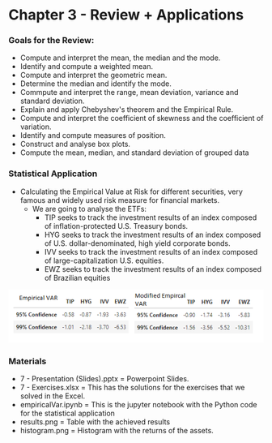 # Chapter 3 - Review + Applications

### Goals for the Review:

+ Compute and interpret the mean, the median and the mode.
+ Identify and compute a weighted mean.
+ Compute and interpret the geometric mean.
+ Determine the median and identify the mode. 
+ Commpute and interpret the range, mean deviation, variance and standard deviation.
+ Explain and apply Chebyshev's theorem and the Empirical Rule.
+ Compute and interpret the coefficient of skewness and the coefficient of variation. 
+ Identify and compute measures of position.
+ Construct and analyse box plots.
+ Compute the mean, median, and standard deviation of grouped data

### Statistical Application

<p align="center">
  <src="https://github.com/Gabrielmastrangelo/Pal-Leaders-Program/blob/main/7-Session/histogram.png">
</p>

+ Calculating the Empirical Value at Risk for different securities, very famous and widely used risk measure for financial markets.
  + We are going to analyse the ETFs: 
    + TIP seeks to track the investment results of an index composed of inflation-protected U.S. Treasury bonds.
    + HYG seeks to track the investment results of an index composed of U.S. dollar-denominated, high yield corporate bonds.
    + IVV seeks to track the investment results of an index composed of large-capitalization U.S. equities.
    + EWZ seeks to track the investment results of an index composed of Brazilian equities

![alt_image](https://github.com/Gabrielmastrangelo/Pal-Leaders-Program/blob/main/7-Session/results.png)

### Materials
+ 7 - Presentation (Slides).pptx = Powerpoint Slides.
+ 7 - Exercises.xlsx = This has the solutions for the exercises that we solved in the Excel.
+ empiricalVar.ipynb = This is the jupyter notebook with the Python code for the statistical application
+ results.png = Table with the achieved results
+ histogram.png = Histogram with the returns of the assets.
